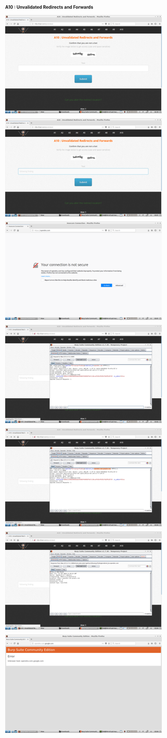 #### A10 : Unvalidated Redirects and Forwards

![](images/10/1.png)

![](images/10/2.png)

![](images/10/3.png)

![](images/10/4.png)

![](images/10/5.png)

![](images/10/6.png)

![](images/10/7.png)